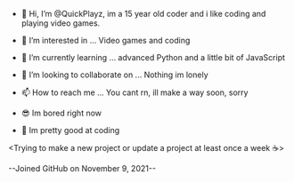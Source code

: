 - 👋 Hi, I’m @QuickPlayz, im a 15 year old coder and i like coding and playing video games. 

- 👀 I’m interested in ... Video games and coding
- 🌱 I’m currently learning ... advanced Python and a little bit of JavaScript 
- 💞️ I’m looking to collaborate on ... Nothing im lonely
- 📫 How to reach me ... You cant rn, ill make a way soon, sorry
- 😎 Im bored right now
- 🤖 Im pretty good at coding 

<Trying to make a new project or update a project at least once a week ☕>

--Joined GitHub
on November 9, 2021--
<!---
QuickPlayz/QuickPlayz is a ✨ special ✨ repository because its `README.md` (this file) appears on your GitHub profile.
You can click the Preview link to take a look at your changes.
--->
